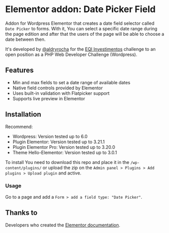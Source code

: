 # Elementor addon: Date Picker Field

Addon for Wordpress Elementor that creates a date field selector called `Date Picker` to forms. With it, You can select a specific date range during the page edition and after that the users of the page will be able to choose a date between then.

It's developed by [@aldryrocha](https://github.com/aldryrocha) for the [EQI Investimentos](https://github.com/eqi-investimentos/desafio-wp) challenge to an open position as a PHP Web Developer Challenge (Wordpress).

## Features

- Min and max fields to set a date range of available dates
- Native field controls provided by Elementor
- Uses built-in validation with Flatpicker support
- Supports live preview in Elementor

## Installation

Recommend:
- Wordpress: Version tested up to 6.0
- Plugin Elementor: Version tested up to 3.21.1
- Plugin Elementor Pro: Version tested up to 3.20.0
- Theme Hello-Elementor: Version tested up to 3.0.1

To install You need to download this repo and place it in the `/wp-content/plugins/` or upload the zip on the `Admin panel > Plugins > Add plugins > Upload plugin` and active.

### Usage

Go to a page and add a `Form > add a field type: "Date Picker"`.

## Thanks to
Developers who created the [Elementor documentation](https://developers.elementor.com/docs/form-fields/).